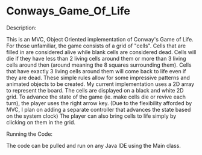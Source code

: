 # Conways_Game_Of_Life

Description:

This is an MVC, Object Oriented implementation of Conway's Game of Life.  For those unfamiliar, the game consists of a grid of "cells".  Cells that are filled in are considered alive while blank cells are considered dead.  Cells will die if they have less than 2 living cells around them or more than 3 living cells around then (around meaning the 8 squares surrounding them).  Cells that have exactly 3 living cells around them will come back to life even if they are dead.  These simple rules allow for some impressive patterns and animated objects to be created.  My current implementation uses a 2D array to represent the board.  The cells are displayed on a black and white 2D grid.  To advance the state of the game (ie. make cells die or revive each turn), the player uses the right arrow key. (Due to the flexibility afforded by MVC, I plan on adding a separate controller that advances the state based on the system clock)  The player can also bring cells to life simply by clicking on them in the grid.

Running the Code:

The code can be pulled and run on any Java IDE using the Main class.
